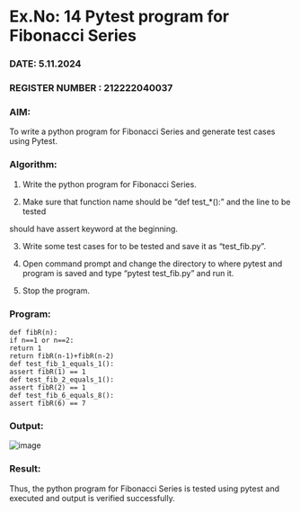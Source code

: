 # Ex.No: 14  Pytest program for Fibonacci Series

### DATE: 5.11.2024                                                                           
### REGISTER NUMBER : 212222040037
### AIM: 
To write a python program for Fibonacci Series and generate test cases using Pytest. 

### Algorithm:
1. Write the python program for Fibonacci Series. 

2. Make sure that function name should be “def test_*():” and the line to be tested 

should have assert keyword at the beginning. 

3. Write some test cases for to be tested and save it as “test_fib.py”. 

4. Open command prompt and change the directory to where pytest and program is 
saved and type “pytest test_fib.py” and run it. 

5. Stop the program.

### Program:
```
def fibR(n):
if n==1 or n==2:
return 1
return fibR(n-1)+fibR(n-2)
def test_fib_1_equals_1():
assert fibR(1) == 1
def test_fib_2_equals_1():
assert fibR(2) == 1
def test_fib_6_equals_8():
assert fibR(6) == 7 
```

### Output:
![image](https://github.com/user-attachments/assets/ef4121c1-0b05-4a5c-886e-b5e25af713e9)

### Result:
Thus, the python program for Fibonacci Series is tested using pytest and executed and output is verified successfully.


